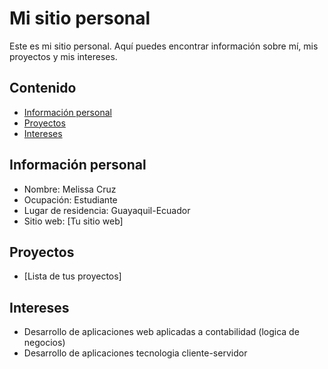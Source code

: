 # Mi sitio personal
Este es mi sitio personal. Aquí puedes encontrar información sobre mí, mis
proyectos y mis intereses.
## Contenido
* [Información personal](#información-personal)
* [Proyectos](#proyectos)
* [Intereses](#intereses)
## Información personal
* Nombre: Melissa Cruz
* Ocupación: Estudiante
* Lugar de residencia: Guayaquil-Ecuador
* Sitio web: [Tu sitio web]
## Proyectos
* [Lista de tus proyectos]
## Intereses
* Desarrollo de aplicaciones web aplicadas a contabilidad (logica de negocios)
* Desarrollo de aplicaciones tecnologia cliente-servidor 

